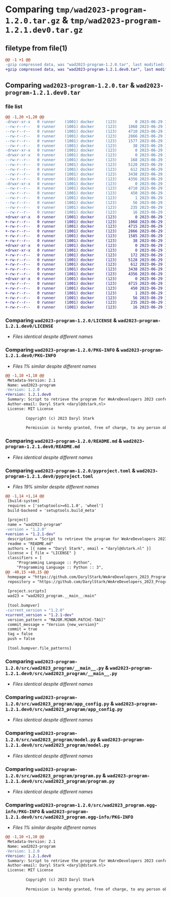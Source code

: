 # Comparing `tmp/wad2023-program-1.2.0.tar.gz` & `tmp/wad2023-program-1.2.1.dev0.tar.gz`

## filetype from file(1)

```diff
@@ -1 +1 @@
-gzip compressed data, was "wad2023-program-1.2.0.tar", last modified: Thu Jun 29 19:26:43 2023, max compression
+gzip compressed data, was "wad2023-program-1.2.1.dev0.tar", last modified: Thu Jun 29 19:30:17 2023, max compression
```

## Comparing `wad2023-program-1.2.0.tar` & `wad2023-program-1.2.1.dev0.tar`

### file list

```diff
@@ -1,20 +1,20 @@
-drwxr-xr-x   0 runner    (1001) docker     (123)        0 2023-06-29 19:26:43.035368 wad2023-program-1.2.0/
--rw-r--r--   0 runner    (1001) docker     (123)     1068 2023-06-29 19:26:31.000000 wad2023-program-1.2.0/LICENSE
--rw-r--r--   0 runner    (1001) docker     (123)     4710 2023-06-29 19:26:43.035368 wad2023-program-1.2.0/PKG-INFO
--rw-r--r--   0 runner    (1001) docker     (123)     2866 2023-06-29 19:26:31.000000 wad2023-program-1.2.0/README.md
--rw-r--r--   0 runner    (1001) docker     (123)     1577 2023-06-29 19:26:31.000000 wad2023-program-1.2.0/pyproject.toml
--rw-r--r--   0 runner    (1001) docker     (123)       38 2023-06-29 19:26:43.035368 wad2023-program-1.2.0/setup.cfg
-drwxr-xr-x   0 runner    (1001) docker     (123)        0 2023-06-29 19:26:43.035368 wad2023-program-1.2.0/src/
-drwxr-xr-x   0 runner    (1001) docker     (123)        0 2023-06-29 19:26:43.035368 wad2023-program-1.2.0/src/wad2023_program/
--rw-r--r--   0 runner    (1001) docker     (123)      168 2023-06-29 19:26:31.000000 wad2023-program-1.2.0/src/wad2023_program/__init__.py
--rw-r--r--   0 runner    (1001) docker     (123)     5128 2023-06-29 19:26:31.000000 wad2023-program-1.2.0/src/wad2023_program/__main__.py
--rw-r--r--   0 runner    (1001) docker     (123)      612 2023-06-29 19:26:31.000000 wad2023-program-1.2.0/src/wad2023_program/app_config.py
--rw-r--r--   0 runner    (1001) docker     (123)     3438 2023-06-29 19:26:31.000000 wad2023-program-1.2.0/src/wad2023_program/model.py
--rw-r--r--   0 runner    (1001) docker     (123)     4356 2023-06-29 19:26:31.000000 wad2023-program-1.2.0/src/wad2023_program/program.py
-drwxr-xr-x   0 runner    (1001) docker     (123)        0 2023-06-29 19:26:43.035368 wad2023-program-1.2.0/src/wad2023_program.egg-info/
--rw-r--r--   0 runner    (1001) docker     (123)     4710 2023-06-29 19:26:43.000000 wad2023-program-1.2.0/src/wad2023_program.egg-info/PKG-INFO
--rw-r--r--   0 runner    (1001) docker     (123)      450 2023-06-29 19:26:43.000000 wad2023-program-1.2.0/src/wad2023_program.egg-info/SOURCES.txt
--rw-r--r--   0 runner    (1001) docker     (123)        1 2023-06-29 19:26:43.000000 wad2023-program-1.2.0/src/wad2023_program.egg-info/dependency_links.txt
--rw-r--r--   0 runner    (1001) docker     (123)       56 2023-06-29 19:26:43.000000 wad2023-program-1.2.0/src/wad2023_program.egg-info/entry_points.txt
--rw-r--r--   0 runner    (1001) docker     (123)      235 2023-06-29 19:26:43.000000 wad2023-program-1.2.0/src/wad2023_program.egg-info/requires.txt
--rw-r--r--   0 runner    (1001) docker     (123)       16 2023-06-29 19:26:43.000000 wad2023-program-1.2.0/src/wad2023_program.egg-info/top_level.txt
+drwxr-xr-x   0 runner    (1001) docker     (123)        0 2023-06-29 19:30:17.468729 wad2023-program-1.2.1.dev0/
+-rw-r--r--   0 runner    (1001) docker     (123)     1068 2023-06-29 19:30:03.000000 wad2023-program-1.2.1.dev0/LICENSE
+-rw-r--r--   0 runner    (1001) docker     (123)     4715 2023-06-29 19:30:17.468729 wad2023-program-1.2.1.dev0/PKG-INFO
+-rw-r--r--   0 runner    (1001) docker     (123)     2866 2023-06-29 19:30:03.000000 wad2023-program-1.2.1.dev0/README.md
+-rw-r--r--   0 runner    (1001) docker     (123)     1585 2023-06-29 19:30:03.000000 wad2023-program-1.2.1.dev0/pyproject.toml
+-rw-r--r--   0 runner    (1001) docker     (123)       38 2023-06-29 19:30:17.468729 wad2023-program-1.2.1.dev0/setup.cfg
+drwxr-xr-x   0 runner    (1001) docker     (123)        0 2023-06-29 19:30:17.464729 wad2023-program-1.2.1.dev0/src/
+drwxr-xr-x   0 runner    (1001) docker     (123)        0 2023-06-29 19:30:17.464729 wad2023-program-1.2.1.dev0/src/wad2023_program/
+-rw-r--r--   0 runner    (1001) docker     (123)      172 2023-06-29 19:30:03.000000 wad2023-program-1.2.1.dev0/src/wad2023_program/__init__.py
+-rw-r--r--   0 runner    (1001) docker     (123)     5128 2023-06-29 19:30:03.000000 wad2023-program-1.2.1.dev0/src/wad2023_program/__main__.py
+-rw-r--r--   0 runner    (1001) docker     (123)      612 2023-06-29 19:30:03.000000 wad2023-program-1.2.1.dev0/src/wad2023_program/app_config.py
+-rw-r--r--   0 runner    (1001) docker     (123)     3438 2023-06-29 19:30:03.000000 wad2023-program-1.2.1.dev0/src/wad2023_program/model.py
+-rw-r--r--   0 runner    (1001) docker     (123)     4356 2023-06-29 19:30:03.000000 wad2023-program-1.2.1.dev0/src/wad2023_program/program.py
+drwxr-xr-x   0 runner    (1001) docker     (123)        0 2023-06-29 19:30:17.464729 wad2023-program-1.2.1.dev0/src/wad2023_program.egg-info/
+-rw-r--r--   0 runner    (1001) docker     (123)     4715 2023-06-29 19:30:17.000000 wad2023-program-1.2.1.dev0/src/wad2023_program.egg-info/PKG-INFO
+-rw-r--r--   0 runner    (1001) docker     (123)      450 2023-06-29 19:30:17.000000 wad2023-program-1.2.1.dev0/src/wad2023_program.egg-info/SOURCES.txt
+-rw-r--r--   0 runner    (1001) docker     (123)        1 2023-06-29 19:30:17.000000 wad2023-program-1.2.1.dev0/src/wad2023_program.egg-info/dependency_links.txt
+-rw-r--r--   0 runner    (1001) docker     (123)       56 2023-06-29 19:30:17.000000 wad2023-program-1.2.1.dev0/src/wad2023_program.egg-info/entry_points.txt
+-rw-r--r--   0 runner    (1001) docker     (123)      235 2023-06-29 19:30:17.000000 wad2023-program-1.2.1.dev0/src/wad2023_program.egg-info/requires.txt
+-rw-r--r--   0 runner    (1001) docker     (123)       16 2023-06-29 19:30:17.000000 wad2023-program-1.2.1.dev0/src/wad2023_program.egg-info/top_level.txt
```

### Comparing `wad2023-program-1.2.0/LICENSE` & `wad2023-program-1.2.1.dev0/LICENSE`

 * *Files identical despite different names*

### Comparing `wad2023-program-1.2.0/PKG-INFO` & `wad2023-program-1.2.1.dev0/PKG-INFO`

 * *Files 1% similar despite different names*

```diff
@@ -1,10 +1,10 @@
 Metadata-Version: 2.1
 Name: wad2023-program
-Version: 1.2.0
+Version: 1.2.1.dev0
 Summary: Script to retrieve the program for WeAreDevelopers 2023 conference
 Author-email: Daryl Stark <daryl@dstark.nl>
 License: MIT License
         
         Copyright (c) 2023 Daryl Stark
         
         Permission is hereby granted, free of charge, to any person obtaining a copy
```

### Comparing `wad2023-program-1.2.0/README.md` & `wad2023-program-1.2.1.dev0/README.md`

 * *Files identical despite different names*

### Comparing `wad2023-program-1.2.0/pyproject.toml` & `wad2023-program-1.2.1.dev0/pyproject.toml`

 * *Files 19% similar despite different names*

```diff
@@ -1,14 +1,14 @@
 [build-system]
 requires = ['setuptools>=61.1.0', 'wheel']
 build-backend = 'setuptools.build_meta'
 
 [project]
 name = "wad2023-program"
-version = "1.2.0"
+version = "1.2.1-dev"
 description = "Script to retrieve the program for WeAreDevelopers 2023 conference"
 readme = "README.md"
 authors = [{ name = "Daryl Stark", email = "daryl@dstark.nl" }]
 license = { file = "LICENSE" }
 classifiers = [
     "Programming Language :: Python",
     "Programming Language :: Python :: 3",
@@ -40,15 +40,15 @@
 homepage = "https://github.com/DarylStark/WeAreDevelopers_2023_Program"
 repository = "https://github.com/DarylStark/WeAreDevelopers_2023_Program"
 
 [project.scripts]
 wad23 = "wad2023_program.__main__:main"
 
 [tool.bumpver]
-current_version = "1.2.0"
+current_version = "1.2.1-dev"
 version_pattern = "MAJOR.MINOR.PATCH[-TAG]"
 commit_message = "Version {new_version}"
 commit = true
 tag = false
 push = false
 
 [tool.bumpver.file_patterns]
```

### Comparing `wad2023-program-1.2.0/src/wad2023_program/__main__.py` & `wad2023-program-1.2.1.dev0/src/wad2023_program/__main__.py`

 * *Files identical despite different names*

### Comparing `wad2023-program-1.2.0/src/wad2023_program/app_config.py` & `wad2023-program-1.2.1.dev0/src/wad2023_program/app_config.py`

 * *Files identical despite different names*

### Comparing `wad2023-program-1.2.0/src/wad2023_program/model.py` & `wad2023-program-1.2.1.dev0/src/wad2023_program/model.py`

 * *Files identical despite different names*

### Comparing `wad2023-program-1.2.0/src/wad2023_program/program.py` & `wad2023-program-1.2.1.dev0/src/wad2023_program/program.py`

 * *Files identical despite different names*

### Comparing `wad2023-program-1.2.0/src/wad2023_program.egg-info/PKG-INFO` & `wad2023-program-1.2.1.dev0/src/wad2023_program.egg-info/PKG-INFO`

 * *Files 1% similar despite different names*

```diff
@@ -1,10 +1,10 @@
 Metadata-Version: 2.1
 Name: wad2023-program
-Version: 1.2.0
+Version: 1.2.1.dev0
 Summary: Script to retrieve the program for WeAreDevelopers 2023 conference
 Author-email: Daryl Stark <daryl@dstark.nl>
 License: MIT License
         
         Copyright (c) 2023 Daryl Stark
         
         Permission is hereby granted, free of charge, to any person obtaining a copy
```

